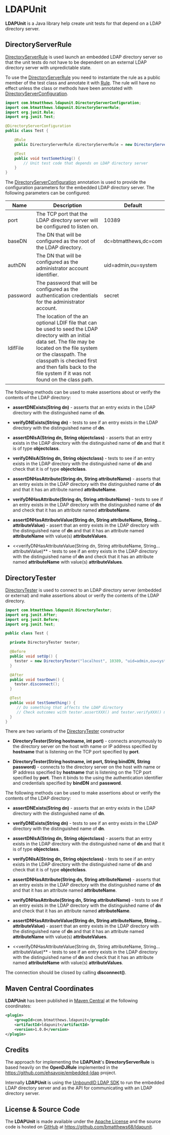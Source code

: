 LDAPUnit
========

**LDAPUnit** is a Java library help create unit tests for that depend on a LDAP directory server.

DirectoryServerRule
-------------------

[DirectoryServerRule](http://ldapunit.btmatthews.com/apidocs/com/btmatthews/ldapunit/DirectoryServerRule.html) is used
launch an embedded LDAP directory server so that the unit tests do not have to be dependent on an external LDAP
directory server with unpredictable state.

To use the
[DirectoryServerRule](http://ldapunit.btmatthews.com/apidocs/com/btmatthews/ldapunit/DirectoryServerRule.html) you need
to instantiate the rule as a public member of the test class and annotate it with
[Rule](http://kentbeck.github.com/junit/javadoc/4.10/org/junit/Rule.html). The rule will have no effect unless the class
or methods have been annotated with
[DirectoryServerConfiguration](http://ldapunit.btmatthews.com/apidocs/com/btmatthews/ldapunit/DirectoryServerConfiguration.html).

```java
import com.btmatthews.ldapunit.DirectoryServerConfiguration;
import com.btmatthews.ldapunit.DirectoryServerRule;
import org.junit.Rule;
import org.junit.Test;

@DirectoryServerConfiguration
public class Test {

    @Rule
    public DirectoryServerRule directoryServerRule = new DirectoryServerRule();

    @Test
    public void testSomething() {
        // Unit test code that depends on LDAP directory server
    }
}
```

The
[DirectoryServerConfiguration](http://ldapunit.btmatthews.com/apidocs/com/btmatthews/ldapunit/DirectoryServerConfiguration.html)
annotation is used to provide the configuration parameters for the embedded LDAP directory server. The following
parameters can be configured:

<table>
<thead><tr>
<th>Name</th>
<th>Description</th>
<th>Default</th>
</tr></thead>
<tbody>
<tr>
<td>port</td>
<td>The TCP port that the LDAP directory server will be configured to listen on.</td>
<td>10389</td>
</tr>
<tr>
<td>baseDN</td>
<td>The DN that will be configured as the root of the LDAP directory.</td>
<td>dc=btmatthews,dc=com</td>
</tr>
<tr>
<td>authDN</td>
<td>The DN that will be configured as the administrator account identifier.</td>
<td>uid=admin,ou=system</td>
</tr>
<tr>
<td>password</td>
<td>The password that will be configured as the authentication credentials for the administrator account.</td>
<td>secret</td>
</tr>
<tr>
<td>ldifFile</td>
<td>The location of the an optional LDIF file that can be used to seed the LDAP directory with an initial data set. The
file may be located on the file system or the classpath. The classpath is checked first and then falls back to the file
system if it was not found on the class path.</td>
<td></td>
</tbody>
</table>

The following methods can be used to make assertions about or verify the contents of the LDAP directory:

* **assertDNExists(String dn)** - asserts that an entry exists in the LDAP directory with the distinguished name of
  **dn**.

* **verifyDNExists(String dn)** - tests to see if an entry exists in the LDAP directory with the distinguished name
  of **dn**.

* **assertDNIsA(String dn, String objectclass)** - asserts that an entry exists in the LDAP directory with the
  distinguished name of **dn** and that it is of type **objectclass**.

* **verifyDNIsA(String dn, String objectclass)** - tests to see if an entry exists in the LDAP directory with the
  distinguished name of **dn** and check that it is of type **objectclass**.

* **assertDNHasAttribute(String dn, String attributeName)** - asserts that an entry exists in the LDAP directory
  with the distinguished name of **dn** and that it has an attribute named **attributeName**.

* **verifyDNHasAttribute(String dn, String attributeName)** - tests to see if an entry exists in the LDAP directory
    with the distinguished name of **dn** and check that it has an attribute named **attributeName**.

* **assertDNHasAttributeValue(String dn, String attributeName, String... attributeValue)** - assert that an entry
  exists in the LDAP directory with the distinguished nane of **dn** and that it has an attribute named
  **attributeName** with value(s) **attributeValues**.

* <<verifyDNHasAttributeValue(String dn, String attributeName, String... attributeValue)** - tests to see if an entry
  exists in the LDAP directory with the distinguished name of **dn** and check that it has an attribute named
  **attributeName** with value(s) **attributeValues**.

DirectoryTester
---------------

[DirectoryTester](http://ldapunit.btmatthews.com/apidocs/com/btmatthews/ldapunit/DirectoryTester.html) is used to
connect to an LDAP directory server (embedded or external) and make assertions about or verify the contents of the LDAP
directory.

```java
import com.btmatthews.ldapunit.DirectoryTester;
import org.junit.After;
import org.junit.Before;
import org.junit.Test;

public class Test {

  private DirectoryTester tester;

  @Before
  public void setUp() {
    tester = new DirectoryTester("localhost", 10389, "uid=admin,ou=system", "secret");
  }

  @After
  public void tearDown() {
    tester.disconnect();
  }

  @Test
  public void testSomething() {
     // Do something that affects the LDAP directory
     // Check outcomes with tester.assertXXX() and tester.verifyXXX() methods
  }
}
```

There are two variants of the
[DirectoryTester](http://ldapunit.btmatthews.com/apidocs/com/btmatthews/ldapunit/DirectoryTester.html) constructor

* **DirectoryTester(String hostname, int port)** - connects anonymously to the directory server on the host with
  name or IP address specified by **hostname** that is listening on the TCP port specified by **port**.

* **DirectoryTester(String hostname, int port, String bindDN, String password)** - connects to the directory server
  on the host with name or IP address specified by **hostname** that is listening on the TCP port specified by
  **port**. Then it binds to the using the authentication identifier and credentials specified by **bindDN** and
  **password**.

The following methods can be used to make assertions about or verify the contents of the LDAP directory:

* **assertDNExists(String dn)** - asserts that an entry exists in the LDAP directory with the distinguished name of
  **dn**.

* **verifyDNExists(String dn)** - tests to see if an entry exists in the LDAP directory with the distinguished name
  of **dn**.

* **assertDNIsA(String dn, String objectclass)** - asserts that an entry exists in the LDAP directory with the
  distinguished name of **dn** and that it is of type **objectclass**.

* **verifyDNIsA(String dn, String objectclass)** - tests to see if an entry exists in the LDAP directory with the
  distinguished name of **dn** and check that it is of type **objectclass**.

* **assertDNHasAttribute(String dn, String attributeName)** - asserts that an entry exists in the LDAP directory
  with the distinguished name of **dn** and that it has an attribute named **attributeName**.

* **verifyDNHasAttribute(String dn, String attributeName)** - tests to see if an entry exists in the LDAP directory
    with the distinguished name of **dn** and check that it has an attribute named **attributeName**.

* **assertDNHasAttributeValue(String dn, String attributeName, String... attributeValue)** - assert that an entry
  exists in the LDAP directory with the distinguished nane of **dn** and that it has an attribute named
  **attributeName** with value(s) **attributeValues**.

* <<verifyDNHasAttributeValue(String dn, String attributeName, String... attributeValue)** - tests to see if an entry
  exists in the LDAP directory with the distinguished name of **dn** and check that it has an attribute named
  **attributeName** with value(s) **attributeValues**.

The connection should be closed by calling **disconnect()**.

Maven Central Coordinates
-------------------------
**LDAPUnit** has been published in [Maven Central](http://search.maven.org) at the following
coordinates:

```xml
<plugin>
    <groupId>com.btmatthews.ldapunit</groupId>
    <artifactId>ldapunit</artifactId>
    <version>1.0.0</version>
</plugin>
```

Credits
-------
The approach for implementing the **LDAPUnit**'s **DirectoryServerRule** is based heavily on the **OpenDJRule**
implemented in the https://github.com/ehsavoie/embedded-ldap project.

Internally **LDAPUnit** is using the [UnboundID LDAP SDK](https://www.unboundid.com/products/ldap-sdk) to run the
embedded LDAP directory server and as the API for communicating with an LDAP directory server.

License & Source Code
---------------------
The **LDAPUnit** is made available under the
[Apache License](http://www.apache.org/licenses/LICENSE-2.0.html) and the source code is hosted on
[GitHub](http://github.com) at https://github.com/bmatthews68/ldapunit.
